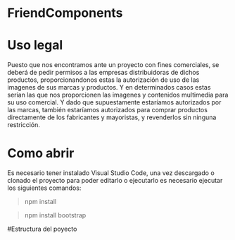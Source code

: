 # FriendComponents
 






# Uso legal
Puesto que nos encontramos ante un proyecto con fines comerciales, se deberá de pedir permisos a las empresas distribuidoras de dichos productos,
proporcionandonos estas la autorización de uso de las imagenes de sus marcas y productos. Y en determinados casos estas serían las que nos proporcionen las imagenes y
contenidos multimedia para su uso comercial. Y dado que supuestamente estaríamos autorizados por las marcas, también estaríamos autorizados para comprar productos directamente
de los fabricantes y mayoristas, y revenderlos sin ninguna restricción. 

# Como abrir
Es necesario tener instalado Visual Studio Code, una vez descargado o clonado el proyecto para poder editarlo o ejecutarlo es necesario ejecutar los siguientes comandos:
>npm install

>npm install bootstrap

#Estructura del poyecto
